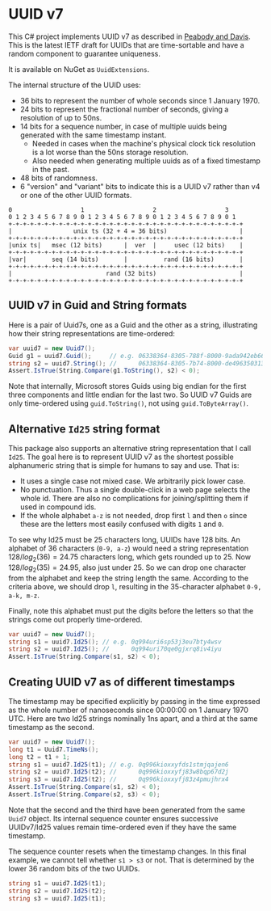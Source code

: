 # UUID v7

This C# project implements UUID v7 as described in 
[Peabody and Davis](https://datatracker.ietf.org/doc/html/draft-peabody-dispatch-new-uuid-format).
This is the latest IETF draft for UUIDs that are time-sortable
and have a random component to guarantee uniqueness.

It is available on NuGet as `UuidExtensions`.

The internal structure of the UUID uses:

* 36 bits to represent the number of whole seconds since 1 January 1970.
* 24 bits to represent the fractional number of seconds, 
  giving a resolution of up to 50ns.
* 14 bits for a sequence number, in case of multiple uuids being generated 
  with the same timestamp instant.
    * Needed in cases when the machine's physical clock tick
      resolution is a lot worse than the 50ns storage resolution.
    * Also needed when generating multiple uuids as of a fixed timestamp
      in the past.
* 48 bits of randomness.
* 6 "version" and "variant" bits to indicate this is a UUID v7
  rather than v4 or one of the other UUID formats.

```text
0                   1                   2                   3
0 1 2 3 4 5 6 7 8 9 0 1 2 3 4 5 6 7 8 9 0 1 2 3 4 5 6 7 8 9 0 1
+-+-+-+-+-+-+-+-+-+-+-+-+-+-+-+-+-+-+-+-+-+-+-+-+-+-+-+-+-+-+-+-+
|                 unix ts (32 + 4 = 36 bits)                    |
+-+-+-+-+-+-+-+-+-+-+-+-+-+-+-+-+-+-+-+-+-+-+-+-+-+-+-+-+-+-+-+-+
|unix ts|   msec (12 bits)      |  ver  |     usec (12 bits)    |
+-+-+-+-+-+-+-+-+-+-+-+-+-+-+-+-+-+-+-+-+-+-+-+-+-+-+-+-+-+-+-+-+
|var|       seq (14 bits)       |          rand (16 bits)       |
+-+-+-+-+-+-+-+-+-+-+-+-+-+-+-+-+-+-+-+-+-+-+-+-+-+-+-+-+-+-+-+-+
|                          rand (32 bits)                       |
+-+-+-+-+-+-+-+-+-+-+-+-+-+-+-+-+-+-+-+-+-+-+-+-+-+-+-+-+-+-+-+-+ 
```


## UUID v7 in Guid and String formats

Here is a pair of Uuid7s, one as a Guid and the other as a string, 
illustrating how their string representations are time-ordered:

```csharp
var uuid7 = new Uuid7();
Guid g1 = uuid7.Guid();     // e.g. 06338364-8305-788f-8000-9ada942eb663
string s2 = uuid7.String(); //      06338364-8305-7b74-8000-de4963503139
Assert.IsTrue(String.Compare(g1.ToString(), s2) < 0);
```

Note that internally, Microsoft stores Guids using big endian for the first three
components and little endian for the last two. So UUID v7 Guids 
are only time-ordered using `guid.ToString()`, not using `guid.ToByteArray()`.

## Alternative `Id25` string format

This package also supports an alternative string representation that I call `Id25`.
The goal here is to represent UUID v7 as the shortest possible 
alphanumeric string that is simple for humans to say and use. That is:

* It uses a single case not mixed case. We arbitrarily pick lower case.
* No punctuation. Thus a single double-click in a web page selects the whole id.
  There are also no complications for joining/splitting them if used in compound ids.
* If the whole alphabet `a-z` is not needed, drop first `l` and then `o` since
  these are the letters most easily confused with digits `1` and `0`.

To see why Id25 must be 25 characters long, UUIDs have 128 bits. 
An alphabet of 36 characters (`0-9, a-z`) would need a string representation 
$128/log_2(36) = 24.75$ characters long, which gets rounded up to 25.
Now $128/log_2(35) = 24.95$, also just under 25. So we can drop one character from the 
alphabet and keep the string length the same. According to the criteria above,
we should drop `l`, resulting in the 35-character alphabet `0-9, a-k, m-z`.

Finally, note this alphabet must put the digits before the letters
so that the strings come out properly time-ordered.

```csharp
var uuid7 = new Uuid7();
string s1 = uuid7.Id25(); // e.g. 0q994uri6sp53j3eu7bty4wsv
string s2 = uuid7.Id25(); //      0q994uri70qe0gjxrq8iv4iyu
Assert.IsTrue(String.Compare(s1, s2) < 0);
```

## Creating UUID v7 as of different timestamps

The timestamp may be specified explicitly by passing in the time
expressed as the whole number of nanoseconds since 00:00:00 on 1 January 1970 UTC.
Here are two Id25 strings nominally 1ns apart, and a third at the
same timestamp as the second. 


```csharp
var uuid7 = new Uuid7();
long t1 = Uuid7.TimeNs();
long t2 = t1 + 1;
string s1 = uuid7.Id25(t1); // e.g. 0q996kioxxyfds1stmjqajen6
string s2 = uuid7.Id25(t2); //      0q996kioxxyfj83w8bqp67d2j
string s3 = uuid7.Id25(t2); //      0q996kioxxyfj83z4pmujhrx4
Assert.IsTrue(String.Compare(s1, s2) < 0);
Assert.IsTrue(String.Compare(s2, s3) < 0);
```

Note that the second and the third have been generated from the same 
`Uuid7` object. Its internal sequence counter ensures successive 
UUIDv7/Id25 values remain time-ordered even if they have the 
same timestamp. 

The sequence counter resets when the timestamp changes.
In this final example, we cannot tell whether `s1 > s3` or not.
That is determined by the lower 36 random bits of the two UUIDs.

```csharp
string s1 = uuid7.Id25(t1);
string s2 = uuid7.Id25(t2);
string s3 = uuid7.Id25(t1);
```
